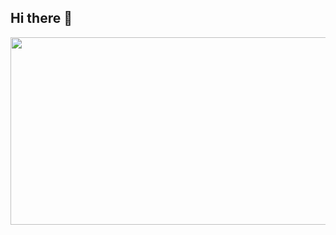 ## Hi there 👋

<!--
**seulzutora/seulzutora** is a ✨ _special_ ✨ repository because its `README.md` (this file) appears on your GitHub profile.

Here are some ideas to get you started:

- 🔭 I’m currently working on ...
- 🌱 I’m currently learning ...
- 👯 I’m looking to collaborate on ...
- 🤔 I’m looking for help with ...
- 💬 Ask me about ...
- 📫 How to reach me: ...
- 😄 Pronouns: ...
- ⚡ Fun fact: ...
-->





<a href="https://www.gitanimals.org/en_US?utm_medium=image&utm_source=seulzutora&utm_content=farm">
<img
  src="https://render.gitanimals.org/farms/seulzutora"
  width="600"
  height="300"
/>
</a>

<!-- 0592 -->
